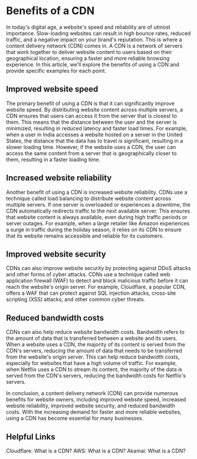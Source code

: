 # Benefits of a CDN

In today's digital age, a website's speed and reliability are of utmost importance. Slow-loading websites can result in high bounce rates, reduced traffic, and a negative impact on your brand's reputation. This is where a content delivery network (CDN) comes in. A CDN is a network of servers that work together to deliver website content to users based on their geographical location, ensuring a faster and more reliable browsing experience. In this article, we'll explore the benefits of using a CDN and provide specific examples for each point.

## Improved website speed

The primary benefit of using a CDN is that it can significantly improve website speed. By distributing website content across multiple servers, a CDN ensures that users can access it from the server that is closest to them. This means that the distance between the user and the server is minimized, resulting in reduced latency and faster load times. For example, when a user in India accesses a website hosted on a server in the United States, the distance that the data has to travel is significant, resulting in a slower loading time. However, if the website uses a CDN, the user can access the same content from a server that is geographically closer to them, resulting in a faster loading time.

## Increased website reliability

Another benefit of using a CDN is increased website reliability. CDNs use a technique called load balancing to distribute website content across multiple servers. If one server is overloaded or experiences a downtime, the CDN automatically redirects traffic to the next available server. This ensures that website content is always available, even during high traffic periods or server outages. For example, when a large retailer like Amazon experiences a surge in traffic during the holiday season, it relies on its CDN to ensure that its website remains accessible and reliable for its customers.

## Improved website security

CDNs can also improve website security by protecting against DDoS attacks and other forms of cyber attacks. CDNs use a technique called web application firewall (WAF) to detect and block malicious traffic before it can reach the website's origin server. For example, Cloudflare, a popular CDN, offers a WAF that can protect against SQL injection attacks, cross-site scripting (XSS) attacks, and other common cyber threats.

## Reduced bandwidth costs

CDNs can also help reduce website bandwidth costs. Bandwidth refers to the amount of data that is transferred between a website and its users. When a website uses a CDN, the majority of its content is served from the CDN's servers, reducing the amount of data that needs to be transferred from the website's origin server. This can help reduce bandwidth costs, especially for websites that have a high volume of traffic. For example, when Netflix uses a CDN to stream its content, the majority of the data is served from the CDN's servers, reducing the bandwidth costs for Netflix's servers.

In conclusion, a content delivery network (CDN) can provide numerous benefits for website owners, including improved website speed, increased website reliability, improved website security, and reduced bandwidth costs. With the increasing demand for faster and more reliable websites, using a CDN has become essential for many businesses.

## Helpful Links

Cloudflare: What is a CDN?
AWS: What is a CDN?
Akamai: What is a CDN?
